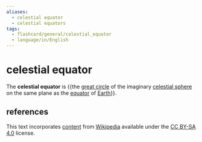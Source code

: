```yaml
---
aliases:
  - celestial equator
  - celestial equators
tags:
  - flashcard/general/celestial_equator
  - language/in/English
---
```


# celestial equator

The __celestial equator__ is {{the [great circle](great%20circle.md) of the imaginary [celestial sphere](celestial%20sphere.md) on the same plane as the [equator](equator.md) of [Earth](Earth.md)}}. <!--SR:!2024-07-01,4,270-->

## references

This text incorporates [content](https://en.wikipedia.org/wiki/celestial_equator) from [Wikipedia](Wikipedia.md) available under the [CC BY-SA 4.0](https://creativecommons.org/licenses/by-sa/4.0/) license.
